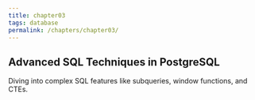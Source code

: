 ```yaml
---
title: chapter03
tags: database
permalink: /chapters/chapter03/
---
```

## Advanced SQL Techniques in PostgreSQL

Diving into complex SQL features like subqueries, window functions, and CTEs.
